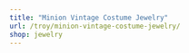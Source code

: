 ```yaml
---
title: "Minion Vintage Costume Jewelry"
url: /troy/minion-vintage-costume-jewelry/
shop: jewelry
---
```

